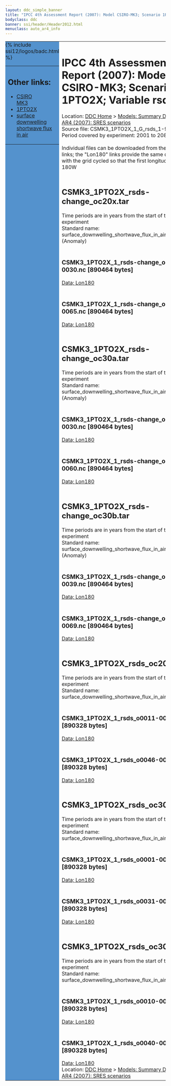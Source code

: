 ```yaml
---
layout: ddc_simple_banner
title: "IPCC 4th Assessment Report (2007): Model CSIRO-MK3; Scenario 1PTO2X; Variable rsds"
bodyclass: ddc
banner: ssi/header/Header2012.html
menuclass: auto_ar4_info
---
```



<table width="100%" border="0" cellspacing="0" cellpadding="0" style="border-collapse: collapse;">
<tr style="margin:0;padding:0;border:0;">
<td style="margin:0;padding:0;border:0;height:1pt;width:150pt;background:#5492CD;" valign="top" >

<div id="lh-col2" class="auto_ar4_info">
<table class="menumain" bgcolor="#5492CD" cellspacing="0" width="100%" border="0">
<tr><td>
<h2> Other links:</h2>
<ul>
<li><a href="/auto/ar4/model-CSIRO-MK3.html">CSIRO<br/>MK3</a></li>
<li><a href="/auto/ar4/scenario-1PTO2X.html">1PTO2X</a></li>
<li><a href="/auto/ar4/var-surface_downwelling_shortwave_flux_in_air.html">surface downwelling<br/> shortwave flux in air</a></li>
</ul>
</td></tr>
{% include ssi12/logos/badc.html %}
</table>
</div>
</td>
<td><h1>IPCC 4th Assessment Report (2007): Model CSIRO-MK3; Scenario 1PTO2X; Variable rsds</h1>

<!-- Breadcrumb1 -->
<div id="breadcrumb1" align="left">
Location: <a href="/index.html">DDC Home</a> > <a href="/sim/gcm_clim/">Models: Summary Data</a>
> <a href="/sim/gcm_clim/SRES_AR4/index.html">AR4 (2007): SRES scenarios</a>
</div>
<!-- End of Breadcrumb1 -->Source file: CSMK3_1PTO2X_1_G_rsds_1-960.grb
<br/>
Period covered by experiment: 2001 to 2080<br/>
<br/>Individual files can be downloaded from the "data" links; the "Lon180" links provide the same data
         with the grid cycled so that the first longitude is 180W<br/>
<br/><h2>CSMK3_1PTO2X_rsds-change_oc20x.tar</h2>
Time periods are in years from the start of the experiment<br/>
Standard name: surface_downwelling_shortwave_flux_in_air (Anomaly)<br>
<br/><h3>CSMK3_1PTO2X_1_rsds-change_o0011-0030.nc [890464 bytes]</h3>
<a href="/cgi-bin/downl/ar4_nc/rsds/CSMK3_1PTO2X_1_rsds-change_o0011-0030.nc">Data; </a><a href="/cgi-bin/downl/ar4_nc/rsds/CSMK3_1PTO2X_1_rsds-change_o0011-0030.cyto180.nc"> Lon180</a><br/>
<br/><h3>CSMK3_1PTO2X_1_rsds-change_o0046-0065.nc [890464 bytes]</h3>
<a href="/cgi-bin/downl/ar4_nc/rsds/CSMK3_1PTO2X_1_rsds-change_o0046-0065.nc">Data; </a><a href="/cgi-bin/downl/ar4_nc/rsds/CSMK3_1PTO2X_1_rsds-change_o0046-0065.cyto180.nc"> Lon180</a><br/>
<br/><h2>CSMK3_1PTO2X_rsds-change_oc30a.tar</h2>
Time periods are in years from the start of the experiment<br/>
Standard name: surface_downwelling_shortwave_flux_in_air (Anomaly)<br>
<br/><h3>CSMK3_1PTO2X_1_rsds-change_o0001-0030.nc [890464 bytes]</h3>
<a href="/cgi-bin/downl/ar4_nc/rsds/CSMK3_1PTO2X_1_rsds-change_o0001-0030.nc">Data; </a><a href="/cgi-bin/downl/ar4_nc/rsds/CSMK3_1PTO2X_1_rsds-change_o0001-0030.cyto180.nc"> Lon180</a><br/>
<br/><h3>CSMK3_1PTO2X_1_rsds-change_o0031-0060.nc [890464 bytes]</h3>
<a href="/cgi-bin/downl/ar4_nc/rsds/CSMK3_1PTO2X_1_rsds-change_o0031-0060.nc">Data; </a><a href="/cgi-bin/downl/ar4_nc/rsds/CSMK3_1PTO2X_1_rsds-change_o0031-0060.cyto180.nc"> Lon180</a><br/>
<br/><h2>CSMK3_1PTO2X_rsds-change_oc30b.tar</h2>
Time periods are in years from the start of the experiment<br/>
Standard name: surface_downwelling_shortwave_flux_in_air (Anomaly)<br>
<br/><h3>CSMK3_1PTO2X_1_rsds-change_o0010-0039.nc [890464 bytes]</h3>
<a href="/cgi-bin/downl/ar4_nc/rsds/CSMK3_1PTO2X_1_rsds-change_o0010-0039.nc">Data; </a><a href="/cgi-bin/downl/ar4_nc/rsds/CSMK3_1PTO2X_1_rsds-change_o0010-0039.cyto180.nc"> Lon180</a><br/>
<br/><h3>CSMK3_1PTO2X_1_rsds-change_o0040-0069.nc [890464 bytes]</h3>
<a href="/cgi-bin/downl/ar4_nc/rsds/CSMK3_1PTO2X_1_rsds-change_o0040-0069.nc">Data; </a><a href="/cgi-bin/downl/ar4_nc/rsds/CSMK3_1PTO2X_1_rsds-change_o0040-0069.cyto180.nc"> Lon180</a><br/>
<br/><h2>CSMK3_1PTO2X_rsds_oc20x.tar</h2>
Time periods are in years from the start of the experiment<br/>
Standard name: surface_downwelling_shortwave_flux_in_air<br>
<br/><h3>CSMK3_1PTO2X_1_rsds_o0011-0030.nc [890328 bytes]</h3>
<a href="/cgi-bin/downl/ar4_nc/rsds/CSMK3_1PTO2X_1_rsds_o0011-0030.nc">Data; </a><a href="/cgi-bin/downl/ar4_nc/rsds/CSMK3_1PTO2X_1_rsds_o0011-0030.cyto180.nc"> Lon180</a><br/>
<br/><h3>CSMK3_1PTO2X_1_rsds_o0046-0065.nc [890328 bytes]</h3>
<a href="/cgi-bin/downl/ar4_nc/rsds/CSMK3_1PTO2X_1_rsds_o0046-0065.nc">Data; </a><a href="/cgi-bin/downl/ar4_nc/rsds/CSMK3_1PTO2X_1_rsds_o0046-0065.cyto180.nc"> Lon180</a><br/>
<br/><h2>CSMK3_1PTO2X_rsds_oc30a.tar</h2>
Time periods are in years from the start of the experiment<br/>
Standard name: surface_downwelling_shortwave_flux_in_air<br>
<br/><h3>CSMK3_1PTO2X_1_rsds_o0001-0030.nc [890328 bytes]</h3>
<a href="/cgi-bin/downl/ar4_nc/rsds/CSMK3_1PTO2X_1_rsds_o0001-0030.nc">Data; </a><a href="/cgi-bin/downl/ar4_nc/rsds/CSMK3_1PTO2X_1_rsds_o0001-0030.cyto180.nc"> Lon180</a><br/>
<br/><h3>CSMK3_1PTO2X_1_rsds_o0031-0060.nc [890328 bytes]</h3>
<a href="/cgi-bin/downl/ar4_nc/rsds/CSMK3_1PTO2X_1_rsds_o0031-0060.nc">Data; </a><a href="/cgi-bin/downl/ar4_nc/rsds/CSMK3_1PTO2X_1_rsds_o0031-0060.cyto180.nc"> Lon180</a><br/>
<br/><h2>CSMK3_1PTO2X_rsds_oc30b.tar</h2>
Time periods are in years from the start of the experiment<br/>
Standard name: surface_downwelling_shortwave_flux_in_air<br>
<br/><h3>CSMK3_1PTO2X_1_rsds_o0010-0039.nc [890328 bytes]</h3>
<a href="/cgi-bin/downl/ar4_nc/rsds/CSMK3_1PTO2X_1_rsds_o0010-0039.nc">Data; </a><a href="/cgi-bin/downl/ar4_nc/rsds/CSMK3_1PTO2X_1_rsds_o0010-0039.cyto180.nc"> Lon180</a><br/>
<br/><h3>CSMK3_1PTO2X_1_rsds_o0040-0069.nc [890328 bytes]</h3>
<a href="/cgi-bin/downl/ar4_nc/rsds/CSMK3_1PTO2X_1_rsds_o0040-0069.nc">Data; </a><a href="/cgi-bin/downl/ar4_nc/rsds/CSMK3_1PTO2X_1_rsds_o0040-0069.cyto180.nc"> Lon180</a><br/>
<!-- Breadcrumb2 -->
<div id="breadcrumb2" align="left">
Location: <a href="/index.html">DDC Home</a> > <a href="/sim/gcm_clim/">Models: Summary Data</a>
> <a href="/sim/gcm_clim/SRES_AR4/index.html">AR4 (2007): SRES scenarios</a>
</div>
<!-- End of Breadcrumb2 --></td></tr></table>
